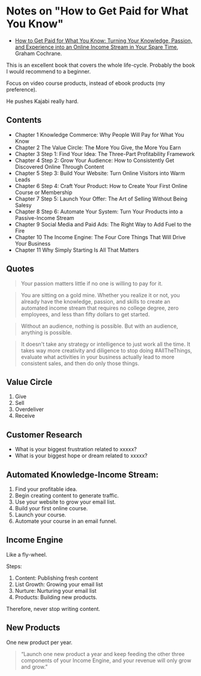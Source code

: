 # Notes on "How to Get Paid for What You Know"

* [How to Get Paid for What You Know: Turning Your Knowledge, Passion, and Experience into an Online Income Stream in Your Spare Time](https://amzn.to/44ZVHd0), Graham Cochrane.

This is an excellent book that covers the whole life-cycle. Probably the book I would recommend to a beginner.

Focus on video course products, instead of ebook products (my preference).

He pushes Kajabi really hard.

## Contents


* Chapter 1 Knowledge Commerce: Why People Will Pay for What You Know
* Chapter 2 The Value Circle: The More You Give, the More You Earn
* Chapter 3 Step 1: Find Your Idea: The Three-Part Profitability Framework
* Chapter 4 Step 2: Grow Your Audience: How to Consistently Get Discovered Online Through Content
* Chapter 5 Step 3: Build Your Website: Turn Online Visitors into Warm Leads
* Chapter 6 Step 4: Craft Your Product: How to Create Your First Online Course or Membership
* Chapter 7 Step 5: Launch Your Offer: The Art of Selling Without Being Salesy
* Chapter 8 Step 6: Automate Your System: Turn Your Products into a Passive-Income Stream
* Chapter 9 Social Media and Paid Ads: The Right Way to Add Fuel to the Fire
* Chapter 10 The Income Engine: The Four Core Things That Will Drive Your Business
* Chapter 11 Why Simply Starting Is All That Matters


## Quotes

> Your passion matters little if no one is willing to pay for it.

> You are sitting on a gold mine. Whether you realize it or not, you already have the knowledge, passion, and skills to create an automated income stream that requires no college degree, zero employees, and less than fifty dollars to get started.

> Without an audience, nothing is possible. But with an audience, anything is possible.

> It doesn't take any strategy or intelligence to just work all the time. It takes way more creativity and diligence to stop doing #AllTheThings, evaluate what activities in your business actually lead to more consistent sales, and then do only those things.

## Value Circle

1. Give
2. Sell
3. Overdeliver
4. Receive

## Customer Research

* What is your biggest frustration related to xxxxx?
* What is your biggest hope or dream related to xxxxx?

## Automated Knowledge-Income Stream:

1. Find your profitable idea.
2. Begin creating content to generate traffic.
3. Use your website to grow your email list.
4. Build your first online course.
5. Launch your course.
6. Automate your course in an email funnel.


## Income Engine

Like a fly-wheel.

Steps:

1. Content: Publishing fresh content
2. List Growth: Growing your email list
3. Nurture: Nurturing your email list
4. Products: Building new products.

Therefore, never stop writing content.

## New Products

One new product per year.

> “Launch one new product a year and keep feeding the other three components of your Income Engine, and your revenue will only grow and grow.”







